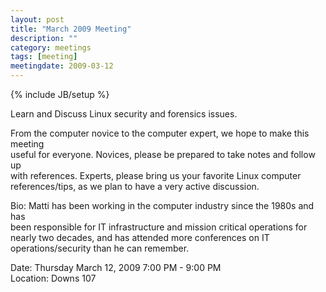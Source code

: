 ```yaml
---
layout: post
title: "March 2009 Meeting"
description: ""
category: meetings
tags: [meeting]
meetingdate: 2009-03-12
---
```

{% include JB/setup %}

Learn and Discuss Linux security and forensics issues.                         
                                                                             
From the computer novice to the computer expert, we hope to make this meeting  
useful for everyone. Novices, please be prepared to take notes and follow up   
with references. Experts, please bring us your favorite Linux computer         
references/tips, as we plan to have a very active discussion.                  
                                                                             
Bio: Matti has been working in the computer industry since the 1980s and has   
been responsible for IT infrastructure and mission critical operations for     
nearly two decades, and has attended more conferences on IT                    
operations/security than he can remember.                                      
                                                                             
Date: Thursday March 12, 2009 7:00 PM - 9:00 PM                                  
Location: Downs 107                                         
